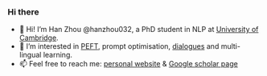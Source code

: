 ### Hi there 
- 👋 Hi! I’m Han Zhou @hanzhou032, a PhD student in NLP at [University of Cambridge](https://www.cam.ac.uk/).
- 🤔 I’m interested in [PEFT](https://github.com/huggingface/peft), prompt optimisation, [dialogues](https://arxiv.org/abs/2204.05895) and multi-lingual learning.
- 📫 Feel free to reach me: [personal website](https://hzhou.top/) & [Google scholar page](https://scholar.google.com/citations?user=7pXfJVgAAAAJ&hl=en)

<!--
**hanzhou032/hanzhou032** is a ✨ _special_ ✨ repository because its `README.md` (this file) appears on your GitHub profile.

Here are some ideas to get you started:

- 🔭 I’m currently working on ...
- 🌱 I’m currently learning ...
- 👯 I’m looking to collaborate on ...
- 🤔 I’m looking for help with ...
- 💬 Ask me about ...
- 📫 How to reach me: ...
- 😄 Pronouns: ...
- ⚡ Fun fact: ...
-->
